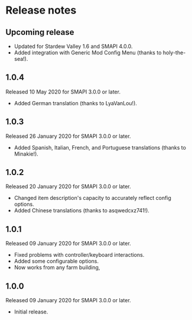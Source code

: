 ﻿# Release notes
## Upcoming release
- Updated for Stardew Valley 1.6 and SMAPI 4.0.0.
- Added integration with Generic Mod Config Menu (thanks to holy-the-sea!).

## 1.0.4
Released 10 May 2020 for SMAPI 3.0.0 or later.

- Added German translation (thanks to LyaVanLou!).

## 1.0.3
Released 26 January 2020 for SMAPI 3.0.0 or later.

- Added Spanish, Italian, French, and Portuguese translations (thanks to Minakie!).

## 1.0.2
Released 20 January 2020 for SMAPI 3.0.0 or later.

- Changed item description's capacity to accurately reflect config options.
- Added Chinese translations (thanks to asqwedcxz741!).


## 1.0.1
Released 09 January 2020 for SMAPI 3.0.0 or later.

- Fixed problems with controller/keyboard interactions.
- Added some configurable options.
- Now works from any farm building,

## 1.0.0
Released 09 January 2020 for SMAPI 3.0.0 or later.

- Initial release.
